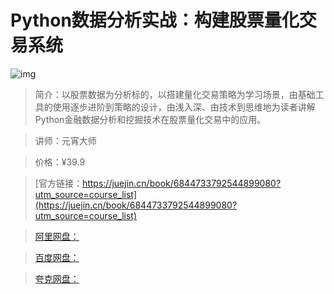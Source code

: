 # Python数据分析实战：构建股票量化交易系统

![img](../../assets/16b02e61373e1829~tplv-t2oaga2asx-no-mark:280:280:200:280.png)

> 简介：以股票数据为分析标的，以搭建量化交易策略为学习场景，由基础工具的使用逐步进阶到策略的设计，由浅入深、由技术到思维地为读者讲解Python金融数据分析和挖掘技术在股票量化交易中的应用。

> 讲师：元宵大师

> 价格：¥39.9

> [官方链接：https://juejin.cn/book/6844733792544899080?utm_source=course_list](https://juejin.cn/book/6844733792544899080?utm_source=course_list)

> [阿里网盘：]()

> [百度网盘：]()

> [夸克网盘：]()
